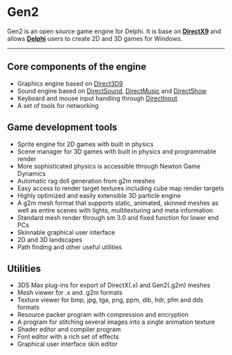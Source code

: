 # Gen2 #
Gen2 is an open source game engine for Delphi.
It is base on **[DirectX9](http://en.wikipedia.org/wiki/DirectX)** and allows **[Delphi](http://en.wikipedia.org/wiki/CodeGear_Delphi)** users to create 2D and 3D games for Windows.

---

## Core components of the engine ##
  * Graphics engine based on [Direct3D9](http://en.wikipedia.org/wiki/Microsoft_Direct3D)
  * Sound engine based on [DirectSound](http://en.wikipedia.org/wiki/DirectSound), [DirectMusic](http://en.wikipedia.org/wiki/DirectMusic) and [DirectShow](http://en.wikipedia.org/wiki/DirectShow)
  * Keyboard and mouse input handling through [DirectInput](http://en.wikipedia.org/wiki/DirectInput)
  * A set of tools for networking

## Game development tools ##
  * Sprite engine for 2D games with built in physics
  * Scene manager for 3D games with built in physics and programmable render
  * More sophisticated physics is accessible through Newton Game Dynamics
  * Automatic rag doll generation from g2m meshes
  * Easy access to render target textures including cube map render targets
  * Highly optimized and easily extensible 3D particle engine
  * A g2m mesh format that supports static, animated, skinned meshes as well as entire scenes with lights, multitexturing and meta information
  * Standard mesh render through sm 3.0 and fixed function for lower end PCs
  * Skinnable graphical user interface
  * 2D and 3D landscapes
  * Path finding and other useful utilities

## Utilities ##
  * 3DS Max plug-ins for export of DirectX(.x) and Gen2(.g2m) meshes
  * Mesh viewer for .x and .g2m formats
  * Texture viewer for bmp, jpg, tga, png, ppm, dib, hdr, pfm and dds formats
  * Resource packer program with compression and encryption
  * A program for stitching several images into a single animation texture
  * Shader editor and compiler program
  * Font editor with a rich set of effects
  * Graphical user interface skin editor